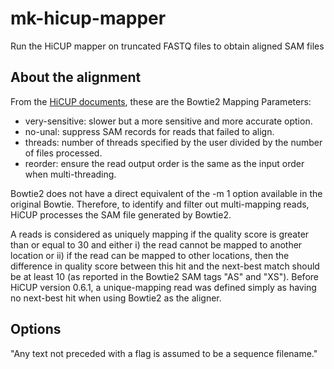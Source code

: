 # mk-hicup-mapper

Run the HiCUP mapper on truncated FASTQ files to obtain aligned SAM files


## About the alignment ##

From the [HiCUP documents](https://www.bioinformatics.babraham.ac.uk/projects/hicup/scripts_description/#Mapper), these are the Bowtie2 Mapping Parameters:

* very-sensitive: slower but a more sensitive and more accurate option.
* no-unal: suppress SAM records for reads that failed to align.
* threads: number of threads specified by the user divided by the number of files processed.
* reorder: ensure the read output order is the same as the input order when multi-threading.

Bowtie2 does not have a direct equivalent of the -m 1 option available in the original Bowtie. Therefore, to identify and filter out multi-mapping reads, HiCUP processes the SAM file generated by Bowtie2. 

A reads is considered as uniquely mapping if the quality score is greater than or equal to 30 and either i) the read cannot be mapped to another location or ii) if the read can be mapped to other locations, then the difference in quality score between this hit and the next-best match should be at least 10 (as reported in the Bowtie2 SAM tags "AS" and "XS"). Before HiCUP version 0.6.1, a unique-mapping read was defined simply as having no next-best hit when using Bowtie2 as the aligner.

## Options ##

"Any text not preceded with a flag is assumed to be a sequence filename."

